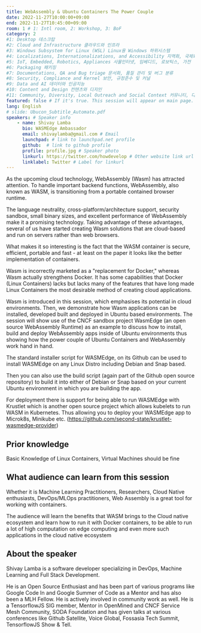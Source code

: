 ```yaml
---
title: WebAssembly & Ubuntu Containers The Power Couple
date: 2022-11-27T10:00:00+09:00
end: 2022-11-27T10:45:00+09:00
room: 1 # 1: Intl room, 2: Workshop, 3: BoF
category: 2
#1: Desktop 데스크탑
#2: Cloud and Infrastructure 클라우드와 인프라
#3: Windows Subsystem for Linux (WSL) Linux용 Windows 하위시스템
#4: Localizations, Internationalizations, and Accessibility 지역화, 국제화 및 접근성
#5: IoT, Embedded, Robotics, Appliances 사물인터넷, 임베디드, 로보틱스, 가전
#6: Packaging 패키징
#7: Documentations, QA and Bug triage 문서화, 품질 관리 및 버그 분류
#8: Security, Compliance and Kernel 보안, 규정준수 및 커널
#9: Data and AI 데이터와 인공지능
#10: Content and Design 컨텐츠와 디지인
#11: Community, Diversity, Local Outreach and Social Context 커뮤니티, 다양성, 지역 사회 협력과 사회적 관점
featured: false # If it's true. This session will appear on main page.
lang: English
# slide: Ubucon_Subtitle_Automate.pdf
speakers: # Speaker info
    - name: Shivay Lamba
      bio: WASMEdge Ambassador
      email: shivaylamba@gmail.com # Email
      launchpad: # link to launchpad.net profile
      github:  # link to github profile
      profile: profile.jpg # Speaker photo
      linkurl: https://twitter.com/howdevelop # Other website link url
      linklabel: Twitter # Label for linkurl
---
```

As the upcoming cloud technology, WebAssembly (Wasm) has attracted attention. To handle important backend functions, WebAssembly, also known as WASM, is transitioning from a portable contained browser runtime. 

The language neutrality, cross-platform/architecture support, security sandbox, small binary sizes, and excellent performance of WebAssembly make it a promising technology. Taking advantage of these advantages, several of us have started creating Wasm solutions that are cloud-based and run on servers rather than web browsers.

What makes it so interesting is the fact that the WASM container is secure, efficient, portable and fast - at least on the paper it looks like the better implementation of containers.

Wasm is incorrectly marketed as a "replacement for Docker," whereas Wasm actually strengthens Docker. It has some capabilities that Docker (Linux Containers) lacks but lacks many of the features that have long made Linux Containers the most desirable method of creating cloud applications. 

Wasm is introduced in this session, which emphasises its potential in cloud environments. Then, we demonstrate how Wasm applications can be installed, developed built and deployed in Ubuntu based environments.  The session will show use of the CNCF sandbox project WasmEdge (an open source WebAssembly Runtime) as an example to discuss how to install, build and deploy WebAssembly apps inside of Ubuntu environments thus showing how the power couple of Ubuntu Containers and WebAssembly work hand in hand. 

The standard installer script for WASMEdge, on its Github can be used to install WASMEdge on any Linux Distro including Debian and Snap based. 

Then you can also use the build script (again part of the Github open source repository) to build it into either of Debian or Snap based on your current Ubuntu environment in which you are building the app. 

For deployment there is support for being able to run WASMEdge with Krustlet which is another open source project which allows kubelets to run WASM in Kubernetes. Thus allowing you to deploy your WASMEdge app to Microk8s, Minikube etc. (https://github.com/second-state/krustlet-wasmedge-provider)

## Prior knowledge
Basic Knowledge of Linux Containers, Virtual Machines should be fine

## What audience can learn from this session
Whether it is Machine Learning Practitioners, Researchers, Cloud Native enthusiasts, DevOps/MLOps practitioners, Web Assembly is a great tool for working with containers. 

The audience will learn the benefits that WASM brings to the Cloud native ecosystem and learn how to run it with Docker containers, to be able to run a lot of high computation on edge computing and even more such applications in the cloud native ecosystem

## About the speaker 
Shivay Lamba is a software developer specializing in DevOps, Machine Learning and Full Stack Development. 

He is an Open Source Enthusiast and has been part of various programs like Google Code In and Google Summer of Code as a Mentor and has also been a MLH Fellow. He is actively involved in community work as well. He is a TensorflowJS SIG member, Mentor in OpenMined and CNCF Service Mesh Community, SODA Foundation and has given talks at various conferences like Github Satellite, Voice Global, Fossasia Tech Summit, TensorflowJS Show & Tell. 
